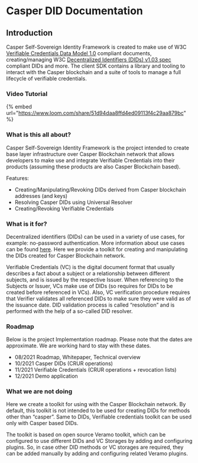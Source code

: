 # Casper DID Documentation

## Introduction

Casper Self-Sovereign Identity Framework is created to make use of W3C [Verifiable Credentials Data Model 1.0](https://www.w3.org/TR/vc-data-model/) compliant documents, creating/managing W3C [Decentralized Identifiers (DIDs) v1.03 spec](https://www.w3.org/TR/did-core) compliant DIDs and more. The client SDK contains a library and tooling to interact with the Casper blockchain and a suite of tools to manage a full lifecycle of verifiable credentials.

### Video Tutorial

{% embed url="https://www.loom.com/share/51d94daa8ffd4ed09113f4c29aa879bc" %}

### What is this all about?

Casper Self-Sovereign Identity Framework is the project intended to create base layer infrastructure over Casper Blockchain network that allows developers to make use and integrate Verifiable Credentials into their products (assuming these products are also Casper Blockchain based).

Features:

* Creating/Manipulating/Revoking DIDs derived from Casper blockchain addresses (and keys)
* Resolving Casper DIDs using Universal Resolver
* Creating/Revoking Verifiable Credentials

### What is it for?

Decentralized identifiers (DIDs) can be used in a variety of use cases, for example: no-password authentication. More information about use cases can be found [here](https://www.w3.org/TR/did-use-cases/). Here we provide a toolkit for creating and manipulating the DIDs created for Casper Blockchain network.

Verifiable Credentials (VC) is the digital document format that usually describes a fact about a subject or a relationship between different subjects, and is issued by the respective Issuer. When referencing to the Subjects or Issuer, VCs make use of DIDs (so requires for DIDs to be created before referenced in VCs). Also, VC verification procedure requires that Verifier validates all referenced DIDs to make sure they were valid as of the issuance date. DID validation process is called “resolution” and is performed with the help of a so-called DID resolver.

### Roadmap

Below is the project Implementation roadmap. Please note that the dates are approximate. We are working hard to stay with these dates.

* 08/2021 Roadmap, Whitepaper, Technical overview
* 10/2021 Casper DIDs (CRUR operations)
* 11/2021 Verifiable Credentials (CRUR operations + revocation lists)
* 12/2021 Demo application

### What we are not doing

Here we create a toolkit for using with the Casper Blockchain network. By default, this toolkit is not intended to be used for creating DIDs for methods other than “casper”. Same to DIDs, Verifiable credentials toolkit can be used only with Casper based DIDs.

The toolkit is based on open source Veramo toolkit, which can be configured to use different DIDs and VC Storages by adding and configuring plugins. So, in case other DID methods or VC storages are required, they can be added manually by adding and configuring related Veramo plugins.

##
